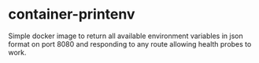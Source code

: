 # container-printenv

Simple docker image to return all available environment variables in json format on port 8080 and responding to any route allowing health probes to work.
